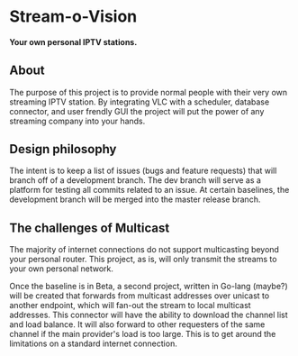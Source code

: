 # Stream-o-Vision
#### Your own personal IPTV stations.

## About
The purpose of this project is to provide normal people with their very own streaming IPTV station. By integrating VLC with a scheduler, database connector, and user frendly GUI the project will put the power of any streaming company into your hands. 

## Design philosophy
The intent is to keep a list of issues (bugs and feature requests) that will branch off of a development branch. The dev branch will serve as a platform for testing all commits related to an issue. At certain baselines, the development branch will be merged into the master release branch.

## The challenges of Multicast
The majority of internet connections do not support multicasting beyond your personal router. This project, as is, will only transmit the streams to your own personal network. 

Once the baseline is in Beta, a second project, written in Go-lang (maybe?) will be created that forwards from multicast addresses over unicast to another endpoint, which will fan-out the stream to local multicast addresses. This connector will have the ability to download the channel list and load balance. It will also forward to other requesters of the same channel if the main provider's load is too large. This is to get around the limitations on a standard internet connection.
